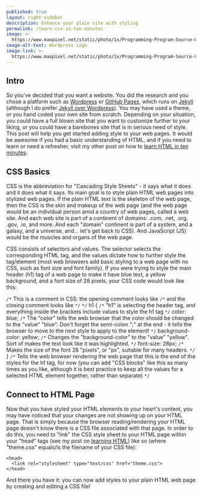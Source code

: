 ```yaml
---
published: true
layout: right-sidebar
description: Enhance your plain site with styling
permalink: /learn-css-in-ten-minutes
image: >-
  https://www.maxpixel.net/static/photo/1x/Programming-Program-Source-Code-Code-Javascript-3337044.jpg
image-alt-text: Wordpress Logo
image-link: >-
  https://www.maxpixel.net/static/photo/1x/Programming-Program-Source-Code-Code-Javascript-3337044.jpg
---
```

## Intro
So you've decided that you want a website. You did the research and you chose a platform such as [Wordpress](https://wordpress.org/) or [GitHub Pages](https://pages.github.com/), which runs on [Jekyll](https://jekyllrb.com/) (although I do prefer [Jekyll over Wordpress](/why-jekyll-is-better-than-wordpress)). You may have used a theme, or you hand coded your own site from scratch. Depending on your situation, you could have a full blown site that you want to customize further to your liking, or you could have a barebones site that is in serious need of style. This post will help you get started adding style to your web pages. It would be awesome if you had a basic understanding of HTML, and if you need to learn or need a refresher, visit my other post on how to [learn HTML in ten minutes](/learn-html-in-ten-minutes).

## CSS Basics
CSS is the abbreviation for "Cascading Style Sheets" - it says what it does and it does what it says. Its main goal is to style plain HTML web pages into stylized web pages. If the plain HTML text is the skeleton of the web page, then the CSS is the skin and makeup of the web page (and the web page would be an individual person amid a country of web pages, called a web site. And each web site is part of a continent of domains: .com, .net, .org, .gov, .io, and more. And each "domain" continent is part of a system, and a galaxy, and a universe, and... let's get back to CSS). And JavaScript (JS) would be the muscles and organs of the web page.

CSS consists of selectors and values. The selector selects the corresponding HTML tag, and the values dictate how to further style the tag/element (most web browsers add basic styling to a web page with no CSS, such as font size and font family). If you were trying to style the main header (h1) tag of a web page to make it have blue text, a yellow background, and a font size of 28 pixels, your CSS code would look like this:

`/*` This is a comment in CSS: the opening comment looks like `/*` and the closing comment looks like `*/` `*/`
h1 { `/*` "h1" is selecting the header tag, and everything inside the brackets include values to style the h1 tag `*/`
color: blue; `/*` The "color" tells the web browser that the color should be changed to the "value" "blue". Don't forget the semi-colon ";" at the end - it tells the browser to move to the next style to apply to the element! `*/`
background-color: yellow; `/*` Changes the "background-color" to the "value" "yellow". Sort of makes the text look like it was highlighted. `*/`
font-size: 28px; `/*` Makes the size of the font 28 "pixels", or "px", suitable for many headers. `*/`
} `/*` Tells the web browser rendering the web page that this is the end of the styles for the h1 tag, for now (you can add "CSS blocks" like this as many times as you like, although it is best practice to keep all the values for a selected HTML element together, rather than separate) `*/`

## Connect to HTML Page
Now that you have styled your HTML elements to your heart's content, you may have noticed that your changes are not showing up on your HTML page. That is simply because the browser reading/rendering your HTML page doesn't know there is a CSS file associated with that page. In order to do this, you need to "link" the CSS style sheet to your HTML page within your "head" tags (see my post on [learning HTML](/learn-html-in-ten-minutes)) like so (where "theme.css" equals/is the filename of your CSS file):

````
<head>
  <link rel="stylesheet" type="text/css" href="theme.css">
</head>
````

And there you have it: you can now add styles to your plain HTML web page by creating and editing a CSS file!